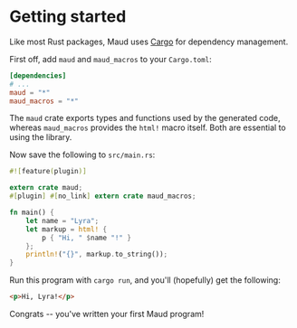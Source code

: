 # Getting started

Like most Rust packages, Maud uses [Cargo] for dependency management.

[Cargo]: https://crates.io/

First off, add `maud` and `maud_macros` to your `Cargo.toml`:

```toml
[dependencies]
# ...
maud = "*"
maud_macros = "*"
```

The `maud` crate exports types and functions used by the generated code, whereas `maud_macros` provides the `html!` macro itself. Both are essential to using the library.

Now save the following to `src/main.rs`:

```rust
#![feature(plugin)]

extern crate maud;
#[plugin] #[no_link] extern crate maud_macros;

fn main() {
    let name = "Lyra";
    let markup = html! {
        p { "Hi, " $name "!" }
    };
    println!("{}", markup.to_string());
}
```

Run this program with `cargo run`, and you'll (hopefully) get the following:

```html
<p>Hi, Lyra!</p>
```

Congrats -- you've written your first Maud program!
